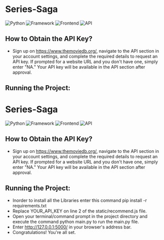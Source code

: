 # Series-Saga

![Python](https://img.shields.io/badge/Python-green
)
![Framework](https://img.shields.io/badge/Framework-Flask-yellow)
![Frontend](https://img.shields.io/badge/Frontend-HTML/CSS/JS-blue)
![API](https://img.shields.io/badge/API-TMDB-fcba03)

## How to Obtain the API Key?

- Sign up on https://www.themoviedb.org/, navigate to the API section in your account settings, and complete the required details to request an   API key. If prompted for a website URL and you don't have one, simply enter "NA." Your API key will be available in the API section after approval.

## Running the Project:
# Series-Saga

![Python](https://img.shields.io/badge/Python-green
)
![Framework](https://img.shields.io/badge/Framework-Flask-yellow)
![Frontend](https://img.shields.io/badge/Frontend-HTML/CSS/JS-blue)
![API](https://img.shields.io/badge/API-TMDB-fcba03)

## How to Obtain the API Key?

- Sign up on https://www.themoviedb.org/, navigate to the API section in your account settings, and complete the required details to request an   API key. If prompted for a website URL and you don't have one, simply enter "NA." Your API key will be available in the API section after approval.

## Running the Project:
- Inorder to install all the Libraries enter this command  pip install -r requirements.txt
- Replace YOUR_API_KEY on line 2 of the static/recommend.js file.
- Open your terminal/command prompt in the project directory and execute the command python main.py to run the main.py file.
- Enter http://127.0.0.1:5000/ in your browser's address bar.
- Congratulations! You're all set.

